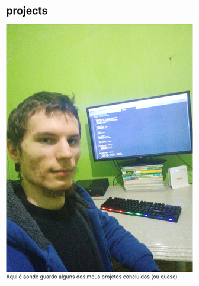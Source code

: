 # projects

<img src="imagemMinhaHomeWork.jpg" alt="imagem minha e do meu ambiente">
Aqui é aonde guardo alguns dos meus projetos concluidos (ou quase).

